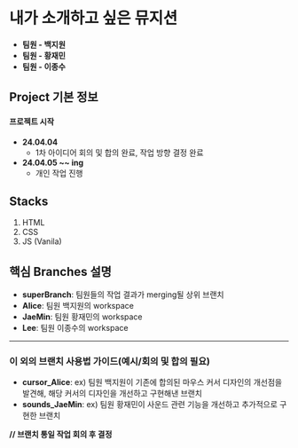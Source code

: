 # 내가 소개하고 싶은 뮤지션
- **팀원 - 백지원**
- **팀원 - 황재민**
- **팀원 - 이종수**

## Project 기본 정보
#### 프로젝트 시작
- **24.04.04**
  - 1차 아이디어 회의 및 합의 완료, 작업 방향 결정 완료
- **24.04.05 ~~ ing**
  - 개인 작업 진행
 
## Stacks
1. HTML
2. CSS
3. JS (Vanila)

## 핵심 Branches 설명
- **superBranch**: 팀원들의 작업 결과가 merging될 상위 브랜치
- **Alice**: 팀원 백지원의 workspace
- **JaeMin**: 팀원 황재민의 workspace
- **Lee**: 팀원 이종수의 workspace
---
### 이 외의 브랜치 사용법 가이드(예시/회의 및 합의 필요)
- **cursor_Alice**: ex) 팀원 백지원이 기존에 합의된 마우스 커서 디자인의 개선점을 발견해, 해당 커서의 디자인을 개선하고 구현해낸 브랜치
- **sounds_JaeMin**: ex) 팀원 황재민이 사운드 관련 기능을 개선하고 추가적으로 구현한 브랜치

**// 브랜치 통일 작업 회의 후 결정**
